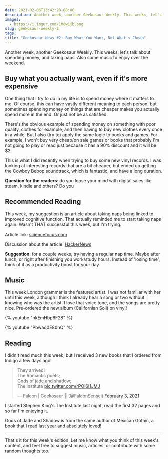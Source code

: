 ```yaml
---
date: 2021-02-06T13:42:28-08:00
description: Another week, another Geekosaur Weekly. This weeks, let's talk about spending money, and taking naps. Also some music to enjoy over the weekend.
images:
  - https://i.imgur.com/1M8w1jb.png
slug: geekosaur-weekly-2
tags: 
title: "Geekosaur News #2: Buy What You Want, Not What's Cheap"
---
```


Another week, another Geekosaur Weekly. This weeks, let's talk about spending money, and taking naps. Also some music to enjoy over the weekend.

<!--more-->

## Buy what you actually want, even if it's more expensive

One thing that I try to do in my life is to spend money where it matters to me. Of course, this can have vastly different meaning to each person, but sometimes spending money on things that are cheaper makes you actually spend more in the end. Or just not be as satisfied.

There's the obvious example of spending money on something with poor quality, clothes for example, and then having to buy new clothes every once in a while. But I also (try to) apply the same logic to books and games. For example, I won't buy very cheap/on sale games or books that probably I'm not going to play or read just because it has a 90% discount and it will be $2. 

This is what I did recently when trying to buy some new vinyl records. I was looking at interesting records that are a bit cheaper, but ended up getting the Cowboy Bebop soundtrack, which is fantastic, and have a long duration.

**Question for the readers**: do you loose your mind with digital sales like steam, kindle and others? Do you

## Recommended Reading

This week, my suggestion is an article about taking naps being linked to improved cognitive function. That actually reminded me to start taking naps again. Wasn't THAT successful this week, but I'm trying.

Article link: [sciencefocus.com](https://www.sciencefocus.com/the-human-body/afternoon-naps-linked-to-improved-cognitive-function/)

Discussion about the article: [HackerNews](https://news.ycombinator.com/item?id=25972342)

**Suggestion**: for a couple weeks, try having a regular nap time. Maybe after lunch, or right after finishing you work/study hours. Instead of 'losing time', think of it as a productivity boost for your day.

## Music

This week London grammar is the featured artist. I was not familiar with her until this week, although I think I already hear a song or two without knowing who was the artist. I love that voice tone, and the songs are pretty nice. Pre-ordered the new album (Californian Soil) on vinyl!

{% youtube "nkEmHbp8F28" %}

{% youtube "Pbwaq0E80hQ" %}

## Reading

I didn't read much this week, but I received 3 new books that I ordered from Indigo a few days ago!

<blockquote class="twitter-tweet"><p lang="en" dir="ltr">They arrived!<br>The Romantic poets;<br>Gods of jade and shadow;<br>The institute <a href="https://t.co/rPOI6I1JMJ">pic.twitter.com/rPOI6I1JMJ</a></p>&mdash; Falcon | Geekosaur 🍥 (@FalconSensei) <a href="https://twitter.com/FalconSensei/status/1356833999465811969?ref_src=twsrc%5Etfw">February 3, 2021</a></blockquote> <script async src="https://platform.twitter.com/widgets.js" charset="utf-8"></script>

I started Stephen King's The Institute last night, read the first 32 pages and so far I'm enjoying it.

Gods of Jade and Shadow is from the same author of Mexican Gothic, a book that I read last year and absolutely loved!

---

That's it for this week's edition. Let me know what you think of this week's content, and feel free to suggest music, articles, or contribute with some random thoughts too.
